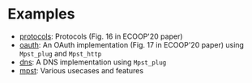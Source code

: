 # Examples

* [protocols](protocols/): Protocols (Fig. 16 in ECOOP'20 paper)
* [oauth](oauth/): An OAuth implementation (Fig. 17 in ECOOP'20 paper) using `Mpst_plug` and `Mpst_http`
* [dns](dns/): A DNS implementation using `Mpst_plug`
* [mpst](mpst/): Various usecases and features
